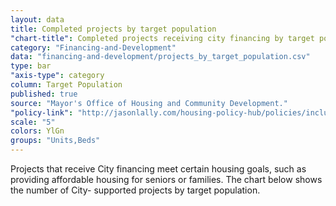 ```yaml
---
layout: data
title: Completed projects by target population
"chart-title": Completed projects receiving city financing by target population
category: "Financing-and-Development"
data: "financing-and-development/projects_by_target_population.csv"
type: bar
"axis-type": category
column: Target Population
published: true
source: "Mayor's Office of Housing and Community Development."
"policy-link": "http://jasonlally.com/housing-policy-hub/policies/inclusionary-housing/"
scale: "5"
colors: YlGn
groups: "Units,Beds"
---
```


Projects that receive City financing meet certain housing goals, such as providing affordable housing for seniors or families. The chart below shows the number of City- supported projects by target population.